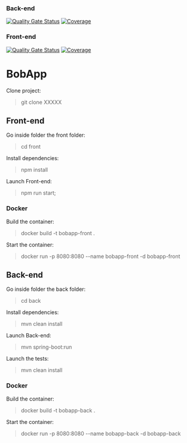 ### Back-end
[![Quality Gate Status](https://sonarcloud.io/api/project_badges/measure?project=tangilc_OC-P10_CICD:back&metric=alert_status)](https://sonarcloud.io/summary/new_code?id=tangilc_OC-P10_CICD:back)
[![Coverage](https://sonarcloud.io/api/project_badges/measure?project=tangilc_OC-P10_CICD:back&metric=coverage)](https://sonarcloud.io/summary/new_code?id=tangilc_OC-P10_CICD:back)

### Front-end
[![Quality Gate Status](https://sonarcloud.io/api/project_badges/measure?project=tangilc_OC-P10_CICD:front&metric=alert_status)](https://sonarcloud.io/summary/new_code?id=tangilc_OC-P10_CICD:front)
[![Coverage](https://sonarcloud.io/api/project_badges/measure?project=tangilc_OC-P10_CICD:front&metric=coverage)](https://sonarcloud.io/summary/new_code?id=tangilc_OC-P10_CICD:front)


# BobApp

Clone project:

> git clone XXXXX

## Front-end 

Go inside folder the front folder:

> cd front

Install dependencies:

> npm install

Launch Front-end:

> npm run start;

### Docker

Build the container:

> docker build -t bobapp-front .  

Start the container:

> docker run -p 8080:8080 --name bobapp-front -d bobapp-front

## Back-end

Go inside folder the back folder:

> cd back

Install dependencies:

> mvn clean install

Launch Back-end:

>  mvn spring-boot:run

Launch the tests:

> mvn clean install

### Docker

Build the container:

> docker build -t bobapp-back .  

Start the container:

> docker run -p 8080:8080 --name bobapp-back -d bobapp-back 